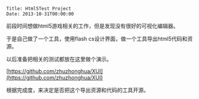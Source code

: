     Title: Html5Test Project
    Date: 2013-10-31T00:00:00

前段时间想做html5游戏相关的工作，但是发现没有很好的可视化编辑器。  

于是自己做了一个工具，使用flash cs设计界面，做一个工具导出html5代码和资源。  

以后准备把相关的测试都放在这里做个演示。

[https://github.com/zhuzhonghua/XUI](https://github.com/zhuzhonghua/XUI)  

根据完成度，来决定是否把这个导出资源和代码的工具开源。  

